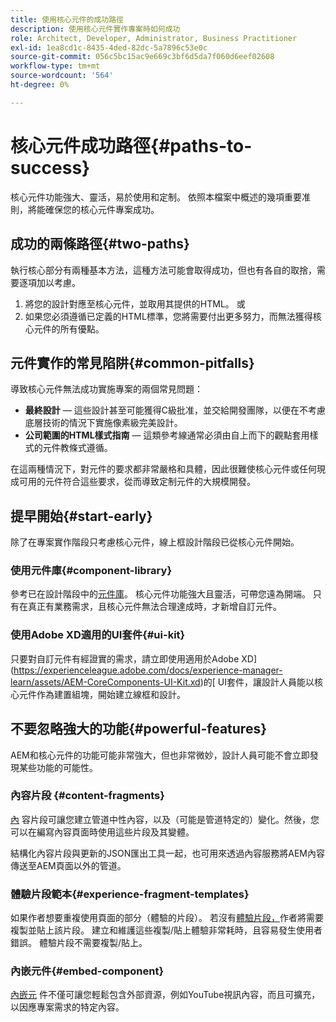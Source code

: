 ```yaml
---
title: 使用核心元件的成功路徑
description: 使用核心元件實作專案時如何成功
role: Architect, Developer, Administrator, Business Practitioner
exl-id: 1ea8cd1c-8435-4ded-82dc-5a7896c53e0c
source-git-commit: 056c5bc15ac9e669c3bf6d5da7f060d6eef02608
workflow-type: tm+mt
source-wordcount: '564'
ht-degree: 0%

---
```


# 核心元件成功路徑{#paths-to-success}

核心元件功能強大、靈活，易於使用和定制。 依照本檔案中概述的幾項重要准則，將能確保您的核心元件專案成功。

## 成功的兩條路徑{#two-paths}

執行核心部分有兩種基本方法，這種方法可能會取得成功，但也有各自的取捨，需要逐項加以考慮。

1. 將您的設計對應至核心元件，並取用其提供的HTML。 或
1. 如果您必須遵循已定義的HTML標準，您將需要付出更多努力，而無法獲得核心元件的所有優點。

## 元件實作的常見陷阱{#common-pitfalls}

導致核心元件無法成功實施專案的兩個常見問題：

* **最終設計**  — 這些設計甚至可能獲得C級批准，並交給開發團隊，以便在不考慮底層技術的情況下實施像素級完美設計。
* **公司範圍的HTML樣式指南**  — 這類參考線通常必須由自上而下的觀點套用樣式的元件教條式遵循。

在這兩種情況下，對元件的要求都非常嚴格和具體，因此很難使核心元件或任何現成可用的元件符合這些要求，從而導致定制元件的大規模開發。

## 提早開始{#start-early}

除了在專案實作階段只考慮核心元件，線上框設計階段已從核心元件開始。

### 使用元件庫{#component-library}

參考已在設計階段中的[元件庫](https://adobe.com/go/aem_cmp_library)。 核心元件功能強大且靈活，可帶您遠為開端。 只有在真正有業務需求，且核心元件無法合理達成時，才新增自訂元件。

### 使用Adobe XD適用的UI套件{#ui-kit}

只要對自訂元件有經證實的需求，請立即使用適用於Adobe XD](https://experienceleague.adobe.com/docs/experience-manager-learn/assets/AEM-CoreComponents-UI-Kit.xd)的[ UI套件，讓設計人員能以核心元件作為建置組塊，開始建立線框和設計。

## 不要忽略強大的功能{#powerful-features}

AEM和核心元件的功能可能非常強大，但也非常微妙，設計人員可能不會立即發現某些功能的可能性。

### 內容片段 {#content-fragments}

[內](https://docs.adobe.com/content/help/en/experience-manager-cloud-service/sites/authoring/fundamentals/content-fragments.html) 容片段可讓您建立管道中性內容，以及（可能是管道特定的）變化。然後，您可以在編寫內容頁面時使用這些片段及其變體。

結構化內容片段與更新的JSON匯出工具一起，也可用來透過內容服務將AEM內容傳送至AEM頁面以外的管道。

### 體驗片段範本{#experience-fragment-templates}

如果作者想要重複使用頁面的部分（體驗的片段）。 若沒有[體驗片段，](https://docs.adobe.com/content/help/en/experience-manager-cloud-service/sites/authoring/fundamentals/experience-fragments.html)作者將需要複製並貼上該片段。 建立和維護這些複製/貼上體驗非常耗時，且容易發生使用者錯誤。 體驗片段不需要複製/貼上。

### 內嵌元件{#embed-component}

[內嵌元](/help/components/embed.md) 件不僅可讓您輕鬆包含外部資源，例如YouTube視訊內容，而且可擴充，以因應專案需求的特定內容。
